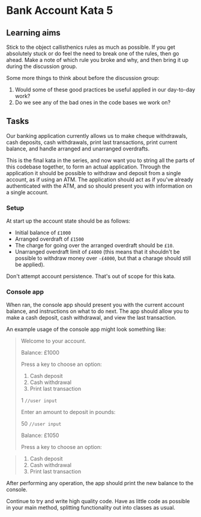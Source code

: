 # Bank Account Kata 5

## Learning aims

Stick to the object callisthenics rules as much as possible. If you get absolutely stuck or do feel the need to break one of the rules, then go ahead. Make a note of which rule you broke and why, and then bring it up during the discussion group.

Some more things to think about before the discussion group:

1. Would some of these good practices be useful applied in our day-to-day work?
2. Do we see any of the bad ones in the code bases we work on?

## Tasks

Our banking application currently allows us to make cheque withdrawals, cash deposits, cash withdrawals, print last transactions, print current balance, and handle arranged and unarranged overdrafts. 

This is the final kata in the series, and now want you to string all the parts of this codebase together, to form an actual application. Through the application it should be possible to withdraw and deposit from a single account, as if using an ATM. The application should act as if you've already authenticated with the ATM, and so should present you with information on a single account.

### Setup

At start up the account state should be as follows:

* Initial balance of `£1000`
* Arranged overdraft of `£1500`
* The charge for going over the arranged overdraft should be `£10`.
* Unarranged overdraft limit of `£4000` (this means that it shouldn't be possible to withdraw money over `-£4000`, but that a charage should still be applied).

Don't attempt account persistence. That's out of scope for this kata.

### Console app

When ran, the console app should present you with the current account balance, and instructions on what to do next. The app should allow you to make a cash deposit, cash withdrawal, and view the last transaction.

An example usage of the console app might look something like:

> Welcome to your account.
>
> Balance: £1000
> 
> Press a key to choose an option:
>
> 1. Cash deposit
> 2. Cash withdrawal
> 3. Print last transaction
>
> 1 `//user input`
> 
> Enter an amount to deposit in pounds:
>
> 50 `//user input`
>
> Balance: £1050
> 
> Press a key to choose an option:

> 1. Cash deposit
> 2. Cash withdrawal
> 3. Print last transaction


After performing any operation, the app should print the new balance to the console.

Continue to try and write high quality code. Have as little code as possible in your main method, splitting functionality out into classes as usual.
